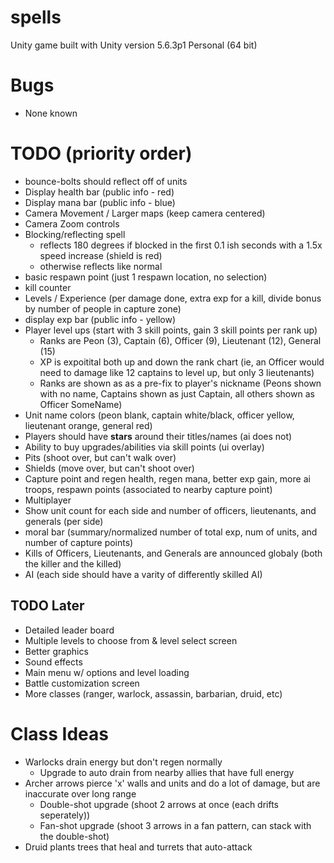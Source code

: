 # spells

Unity game built with Unity version 5.6.3p1 Personal (64 bit)

# Bugs

- None known

# TODO (priority order)

- bounce-bolts should reflect off of units
- Display health bar (public info - red)
- Display mana bar (public info - blue)
- Camera Movement / Larger maps (keep camera centered)
- Camera Zoom controls
- Blocking/reflecting spell
  - reflects 180 degrees if blocked in the first 0.1 ish seconds with a 1.5x speed increase (shield is red)
  - otherwise reflects like normal
- basic respawn point (just 1 respawn location, no selection)
- kill counter
- Levels / Experience (per damage done, extra exp for a kill, divide bonus by number of people in capture zone)
- display exp bar (public info - yellow)
- Player level ups (start with 3 skill points, gain 3 skill points per rank up)
  - Ranks are Peon (3), Captain (6), Officer (9), Lieutenant (12), General (15)
  - XP is expoitital both up and down the rank chart (ie, an Officer would need to damage like 12 captains to level up, but only 3 lieutenants)
  - Ranks are shown as as a pre-fix to player's nickname (Peons shown with no name, Captains shown as just Captain, all others shown as Officer SomeName)
- Unit name colors (peon blank, captain white/black, officer yellow, lieutenant orange, general red)
- Players should have **stars** around their titles/names (ai does not)
- Ability to buy upgrades/abilities via skill points (ui overlay)
- Pits (shoot over, but can't walk over)
- Shields (move over, but can't shoot over)
- Capture point and regen health, regen mana, better exp gain, more ai troops, respawn points (associated to nearby capture point)
- Multiplayer
- Show unit count for each side and number of officers, lieutenants, and generals (per side)
- moral bar (summary/normalized number of total exp, num of units, and number of capture points)
- Kills of Officers, Lieutenants, and Generals are announced globaly (both the killer and the killed)
- AI (each side should have a varity of differently skilled AI)

## TODO Later

- Detailed leader board
- Multiple levels to choose from & level select screen
- Better graphics
- Sound effects
- Main menu w/ options and level loading
- Battle customization screen
- More classes (ranger, warlock, assassin, barbarian, druid, etc)

# Class Ideas

- Warlocks drain energy but don't regen normally
  - Upgrade to auto drain from nearby allies that have full energy
- Archer arrows pierce 'x' walls and units and do a lot of damage, but are inaccurate over long range
  - Double-shot upgrade (shoot 2 arrows at once (each drifts seperately))
  - Fan-shot upgrade (shoot 3 arrows in a fan pattern, can stack with the double-shot)
- Druid plants trees that heal and turrets that auto-attack
